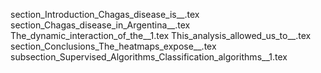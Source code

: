 section_Introduction_Chagas_disease_is__.tex
section_Chagas_disease_in_Argentina__.tex
The_dynamic_interaction_of_the__1.tex
This_analysis_allowed_us_to__.tex
section_Conclusions_The_heatmaps_expose__.tex
subsection_Supervised_Algorithms_Classification_algorithms__1.tex
